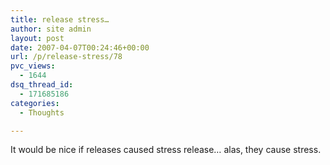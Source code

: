 ```yaml
---
title: release stress…
author: site admin
layout: post
date: 2007-04-07T00:24:46+00:00
url: /p/release-stress/78
pvc_views:
  - 1644
dsq_thread_id:
  - 171685186
categories:
  - Thoughts

---
```

It would be nice if releases caused stress release&#8230; alas, they cause stress.
